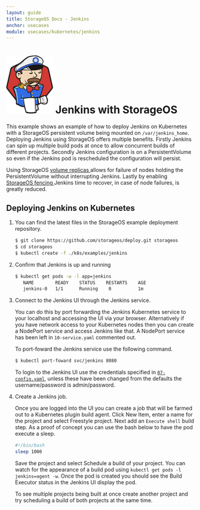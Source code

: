 ```yaml
---
layout: guide
title: StorageOS Docs - Jenkins
anchor: usecases
module: usecases/kubernetes/jenkins
---
```


# ![image](/images/docs/explore/jenkinslogo.png)  Jenkins with StorageOS

This example shows an example of how to deploy Jenkins on Kubernetes with a
StorageOS persistent volume being mounted on `/var/jenkins_home`. Deploying
Jenkins using StorageOS offers multiple benefits. Firstly Jenkins can spin up
multiple build pods at once to allow concurrent builds of different projects.
Secondly Jenkins configuration is on a PersistentVolume so even if the Jenkins
pod is rescheduled the configuration will persist. 

Using StorageOS [ volume
replicas ]( https://docs.storageos.com/docs/concepts/replication ) allows for
failure of nodes holding the PersistentVolume without interrupting Jenkins.
Lastly by enabling [ StorageOS
fencing ]( https://docs.storageos.com/docs/concepts/fencing ) Jenkins time to
recover, in case of node failures, is greatly reduced.

## Deploying Jenkins on Kubernetes

1. You can find the latest files in the StorageOS example deployment
   repository.

   ```bash
   $ git clone https://github.com/storageos/deploy.git storageos
   $ cd storageos
   $ kubectl create -f ./k8s/examples/jenkins
   ```

1. Confirm that Jenkins is up and running

   ```bash
   $ kubectl get pods -w -l app=jenkins
      NAME        READY    STATUS    RESTARTS    AGE
      jenkins-0   1/1      Running    0          1m
   ```

1. Connect to the Jenkins UI through the Jenkins service.

   You can do this by port forwarding the Jenkins Kubernetes service to your
   localhost and accessing the UI via your browser. Alternatively if you have
   network access to your Kubernetes nodes then you can create a NodePort service
   and access Jenkins like that. A NodePort service has been left in
   `10-service.yaml` commented out.

   To port-foward the Jenkins service use the following command.
   ```bash
   $ kubectl port-foward svc/jenkins 8080
   ```

   To login to the Jenkins UI use the credentials specified in
   [`07-config.yaml`](https://github.com/storageos/deploy/blob/master/k8s/examples/jenkins/07-config.yaml),
   unless these have been changed from the defaults the username/password is
   admin/password.

1. Create a Jenkins job.

   Once you are logged into the UI you can create a job that will be farmed out to
   a Kubernetes plugin build agent. Click New Item, enter a name for the project
   and select Freestyle project. Next add an `Execute shell` build step. As a
   proof of concept you can use the bash below to have the pod execute a sleep.

   ```bash
   #!/bin/bash
   sleep 1000
   ```
   Save the project and select Schedule a build of your project. You can watch for
   the appearance of a build pod using `kubectl get pods -l jenkins=agent -w`.
   Once the pod is created you should see the Build Executor status in the Jenkins
   UI display the pod.

   To see multiple projects being built at once create another project and try
   scheduling a build of both projects at the same time.
